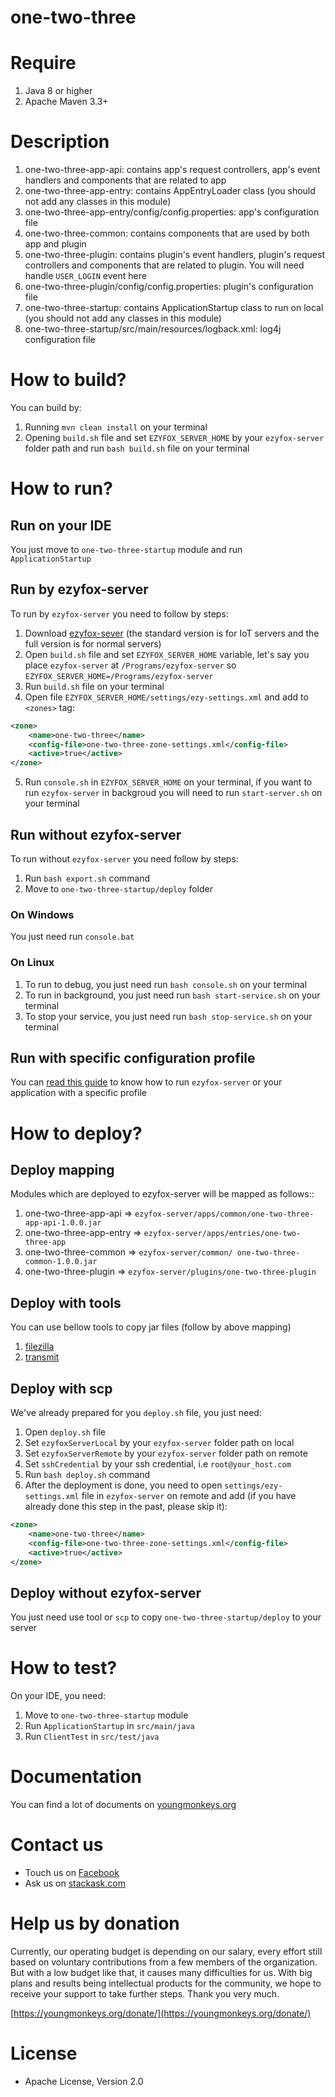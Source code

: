 
# one-two-three

# Require

1. Java 8 or higher
2. Apache Maven 3.3+

# Description

1. one-two-three-app-api: contains app's request controllers, app's event handlers and components that are related to
   app
2. one-two-three-app-entry: contains AppEntryLoader class (you should not add any classes in this module)
3. one-two-three-app-entry/config/config.properties: app's configuration file
4. one-two-three-common: contains components that are used by both app and plugin
5. one-two-three-plugin: contains plugin's event handlers, plugin's request controllers and components that are related
   to plugin. You will need handle `USER_LOGIN` event here
6. one-two-three-plugin/config/config.properties: plugin's configuration file
7. one-two-three-startup: contains ApplicationStartup class to run on local (you should not add any classes in this
   module)
8. one-two-three-startup/src/main/resources/logback.xml: log4j configuration file

# How to build?

You can build by:

1. Running `mvn clean install` on your terminal
2. Opening `build.sh` file and set `EZYFOX_SERVER_HOME` by your `ezyfox-server` folder path and run `bash build.sh` file
   on your terminal

# How to run?

## Run on your IDE

You just move to `one-two-three-startup` module and run `ApplicationStartup`

## Run by ezyfox-server

To run by `ezyfox-server` you need to follow by steps:

1. Download [ezyfox-sever](https://resources.tvd12.com/) (the standard version is for IoT servers and the full version
   is for normal servers)
2. Open `build.sh` file and set `EZYFOX_SERVER_HOME` variable, let's say you place `ezyfox-server`
   at `/Programs/ezyfox-server` so `EZYFOX_SERVER_HOME=/Programs/ezyfox-server`
3. Run `build.sh` file on your terminal
4. Open file `EZYFOX_SERVER_HOME/settings/ezy-settings.xml` and add to `<zones>` tag:

```xml
<zone>
	<name>one-two-three</name>
	<config-file>one-two-three-zone-settings.xml</config-file>
	<active>true</active>
</zone>
```

5. Run `console.sh` in `EZYFOX_SERVER_HOME` on your terminal, if you want to run `ezyfox-server` in backgroud you will
   need to run `start-server.sh` on your terminal

## Run without ezyfox-server

To run without `ezyfox-server` you need follow by steps:

1. Run `bash export.sh` command
2. Move to `one-two-three-startup/deploy` folder

### On Windows

You just need run `console.bat`

### On Linux

1. To run to debug, you just need run `bash console.sh` on your terminal
2. To run in background, you just need run `bash start-service.sh` on your terminal
3. To stop your service, you just need run `bash stop-service.sh` on your terminal

## Run with specific configuration profile

You can [read this guide](https://youngmonkeys.org/ezyfox-server-project-configuration/) to know how to
run `ezyfox-server` or your application with a specific profile

# How to deploy?

## Deploy mapping

Modules which are deployed to ezyfox-server will be mapped as follows::

1. one-two-three-app-api => `ezyfox-server/apps/common/one-two-three-app-api-1.0.0.jar`
2. one-two-three-app-entry => `ezyfox-server/apps/entries/one-two-three-app`
3. one-two-three-common => `ezyfox-server/common/ one-two-three-common-1.0.0.jar`
4. one-two-three-plugin => `ezyfox-server/plugins/one-two-three-plugin`

## Deploy with tools

You can use bellow tools to copy jar files (follow by above mapping)

1. [filezilla](https://filezilla-project.org/)
2. [transmit](https://panic.com/transmit/)

## Deploy with scp

We've already prepared for you `deploy.sh` file, you just need:

1. Open `deploy.sh` file
2. Set `ezyfoxServerLocal` by your `ezyfox-server` folder path on local
3. Set `ezyfoxServerRemote` by your `ezyfox-server` folder path on remote
4. Set `sshCredential` by your ssh credential, i.e `root@your_host.com`
5. Run `bash deploy.sh` command
6. After the deployment is done, you need to open `settings/ezy-settings.xml` file in `ezyfox-server` on remote and
   add (if you have already done this step in the past, please skip it):

```xml
<zone>
	<name>one-two-three</name>
	<config-file>one-two-three-zone-settings.xml</config-file>
	<active>true</active>
</zone>
```

## Deploy without ezyfox-server

You just need use tool or `scp` to copy `one-two-three-startup/deploy` to your server

# How to test?

On your IDE, you need:

1. Move to `one-two-three-startup` module
2. Run `ApplicationStartup` in `src/main/java`
3. Run `ClientTest` in `src/test/java`

# Documentation

You can find a lot of documents on [youngmonkeys.org](https://youngmonkeys.org/ezyfox-sever/)

# Contact us

- Touch us on [Facebook](https://www.facebook.com/youngmonkeys.org)
- Ask us on [stackask.com](https://stackask.com)

# Help us by donation

Currently, our operating budget is depending on our salary, every effort still based on voluntary contributions from a
few members of the organization. But with a low budget like that, it causes many difficulties for us. With big plans and
results being intellectual products for the community, we hope to receive your support to take further steps. Thank you
very much.

[https://youngmonkeys.org/donate/](https://youngmonkeys.org/donate/)

# License

- Apache License, Version 2.0
